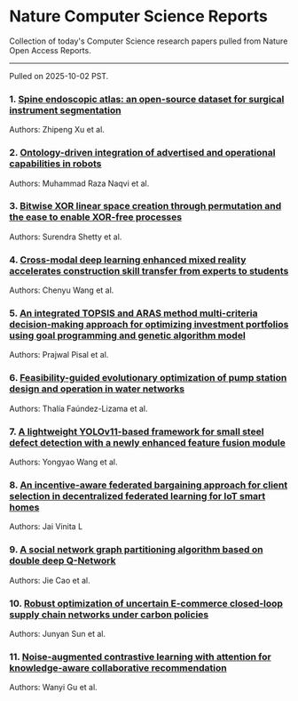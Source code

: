 # Nature Computer Science Reports

Collection of today's Computer Science research papers pulled from Nature Open Access Reports.

---

Pulled on 2025-10-02 PST.

### 1. [Spine endoscopic atlas: an open-source dataset for surgical instrument segmentation](https://www.nature.com/articles/s41597-025-05897-7)

Authors: Zhipeng Xu et al.

### 2. [Ontology-driven integration of advertised and operational capabilities in robots](https://www.nature.com/articles/s41598-025-16649-3)

Authors: Muhammad Raza Naqvi et al.

### 3. [Bitwise XOR linear space creation through permutation and the ease to enable XOR-free processes](https://www.nature.com/articles/s41598-025-17542-9)

Authors: Surendra Shetty et al.

### 4. [Cross-modal deep learning enhanced mixed reality accelerates construction skill transfer from experts to students](https://www.nature.com/articles/s41598-025-17656-0)

Authors: Chenyu Wang et al.

### 5. [An integrated TOPSIS and ARAS method multi-criteria decision-making approach for optimizing investment portfolios using goal programming and genetic algorithm model](https://www.nature.com/articles/s41598-025-17604-y)

Authors: Prajwal Pisal et al.

### 6. [Feasibility-guided evolutionary optimization of pump station design and operation in water networks](https://www.nature.com/articles/s41598-025-17630-w)

Authors: Thalía Faúndez-Lizama et al.

### 7. [A lightweight YOLOv11-based framework for small steel defect detection with a newly enhanced feature fusion module](https://www.nature.com/articles/s41598-025-16619-9)

Authors: Yongyao Wang et al.

### 8. [An incentive-aware federated bargaining approach for client selection in decentralized federated learning for IoT smart homes](https://www.nature.com/articles/s41598-025-17407-1)

Authors: Jai Vinita L

### 9. [A social network graph partitioning algorithm based on double deep Q-Network](https://www.nature.com/articles/s41598-025-16768-x)

Authors: Jie Cao et al.

### 10. [Robust optimization of uncertain E-commerce closed-loop supply chain networks under carbon policies](https://www.nature.com/articles/s41598-025-21519-z)

Authors: Junyan Sun et al.

### 11. [Noise-augmented contrastive learning with attention for knowledge-aware collaborative recommendation](https://www.nature.com/articles/s41598-025-17640-8)

Authors: Wanyi Gu et al.

